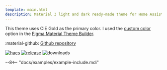 ```yaml
---
template: main.html
description: Material 3 light and dark ready-made theme for Home Assistant. Example C04 is based on Gold as the primary color. Check the screenshots and theme config!
---
```


This theme uses CIE Gold as the primary color. I used the [custom color][picking-the-hue] option in the [Figma Material Theme Builder][create-material3-theme].

:material-github: [Github repository][m3-theme-github-url]

[![hacs][hacs-badge]][hacs-url]
[![release][release-badge]][release-url]
![downloads][downloads-badge]

--8<-- "docs/examples/example-include.mdi"

<!-- Image references -->

[AmoebeLabs Material 3 Theme Palettes]: ../assets/screenshots/m3-theme-c04-palettes.png
[AmoebeLabs Material 3 Theme Surfaces]: ../assets/screenshots/m3-theme-c04-surfaces.png
[AmoebeLabs Material 3 Theme Light]: ../assets/screenshots/m3-theme-c04-light.png
[AmoebeLabs Material 3 Theme Dark]: ../assets/screenshots/m3-theme-c04-dark.png

[AmoebeLabs Material 3 Theme Example Light]: ../assets/screenshots/m3-example-c04-light.png
[AmoebeLabs Material 3 Theme Example Dark]: ../assets/screenshots/m3-example-c04-dark.png

<!-- External references -->

[sak-example-12-url]: https://swiss-army-knife.docs.amoebelabs.com/examples/example-12/
[m3-theme-github-url]: https://github.com/AmoebeLabs/HA-Theme_M3-c04-gold
[home-assistant]: https://www.home-assistant.io/
[home-assitant-theme-docs]: https://www.home-assistant.io/integrations/frontend/#defining-themes
[hacs]: https://hacs.xyz
[release-url]: https://github.com/AmoebeLabs/HA-Theme_M3-c04-gold/releases
[sak-docs-url]: https://swiss-army-knife.docs.amoebelabs.com/

<!-- Badge references -->

[hacs-url]: https://github.com/hacs/default
[hacs-badge]: https://img.shields.io/badge/HACS-Default-41BDF5.svg?style=for-the-badge
[release-badge]: https://img.shields.io/github/v/release/AmoebeLabs/HA-Theme_M3-c04-gold?style=for-the-badge
[downloads-badge]: https://img.shields.io/github/downloads/AmoebeLabs/HA-Theme_M3-c04-gold/total?style=for-the-badge

<!-- Internal references -->

[create-material3-theme]: ../design/create-material3-theme.md
[picking-the-hue]: ../basics/m3-analysis-hue-picker.md
